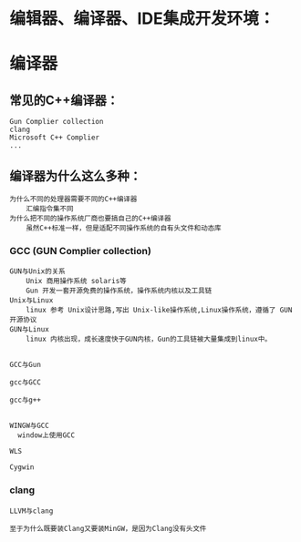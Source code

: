 # 编辑器、编译器、IDE集成开发环境：
  



# 编译器
## 常见的C++编译器：
    Gun Complier collection
    clang
    Microsoft C++ Complier
    ...
    
## 编译器为什么这么多种：
    为什么不同的处理器需要不同的C++编译器
        汇编指令集不同
    为什么把不同的操作系统厂商也要搞自己的C++编译器
        虽然C++标准一样，但是适配不同操作系统的自有头文件和动态库
    

### GCC (GUN Complier collection)
    GUN与Unix的关系
        Unix 商用操作系统 solaris等
        Gun 开发一套开源免费的操作系统，操作系统内核以及工具链
    Unix与Linux
        linux 参考 Unix设计思路,写出 Unix-like操作系统,Linux操作系统，遵循了 GUN开源协议
    GUN与Linux
        linux 内核出现，成长速度快于GUN内核，Gun的工具链被大量集成到linux中。
        
        
    GCC与Gun
    
    gcc与GCC
    
    gcc与g++
    
    
    WINGW与GCC
      window上使用GCC
      
    WLS
      
    Cygwin
    
    
### clang

    LLVM与clang

    至于为什么既要装Clang又要装MinGW，是因为Clang没有头文件






